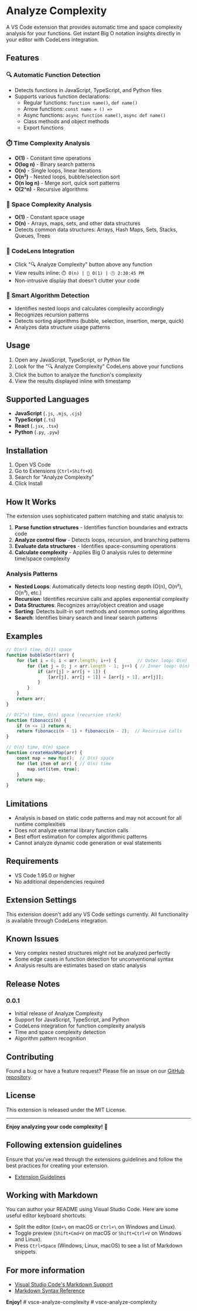 # Analyze Complexity

A VS Code extension that provides automatic time and space complexity analysis for your functions. Get instant Big O notation insights directly in your editor with CodeLens integration.

## Features

### 🔍 **Automatic Function Detection**
- Detects functions in JavaScript, TypeScript, and Python files
- Supports various function declarations:
  - Regular functions: `function name()`, `def name()`
  - Arrow functions: `const name = () =>`
  - Async functions: `async function name()`, `async def name()`
  - Class methods and object methods
  - Export functions

### ⏱️ **Time Complexity Analysis**
- **O(1)** - Constant time operations
- **O(log n)** - Binary search patterns
- **O(n)** - Single loops, linear iterations
- **O(n²)** - Nested loops, bubble/selection sort
- **O(n log n)** - Merge sort, quick sort patterns
- **O(2^n)** - Recursive algorithms

### 💾 **Space Complexity Analysis**
- **O(1)** - Constant space usage
- **O(n)** - Arrays, maps, sets, and other data structures
- Detects common data structures: Arrays, Hash Maps, Sets, Stacks, Queues, Trees

### 🎯 **CodeLens Integration**
- Click "🔍 Analyze Complexity" button above any function
- View results inline: `⏱️ O(n) | 💾 O(1) | 🕒 2:30:45 PM`
- Non-intrusive display that doesn't clutter your code

### 🧠 **Smart Algorithm Detection**
- Identifies nested loops and calculates complexity accordingly
- Recognizes recursion patterns
- Detects sorting algorithms (bubble, selection, insertion, merge, quick)
- Analyzes data structure usage patterns

## Usage

1. Open any JavaScript, TypeScript, or Python file
2. Look for the "🔍 Analyze Complexity" CodeLens above your functions
3. Click the button to analyze the function's complexity
4. View the results displayed inline with timestamp

<!-- ![Complexity Analysis Demo](images/demo.gif) -->

## Supported Languages

- **JavaScript** (`.js`, `.mjs`, `.cjs`)
- **TypeScript** (`.ts`)
- **React** (`.jsx`, `.tsx`)
- **Python** (`.py`, `.pyw`)

## Installation

1. Open VS Code
2. Go to Extensions (`Ctrl+Shift+X`)
3. Search for "Analyze Complexity"
4. Click Install

## How It Works

The extension uses sophisticated pattern matching and static analysis to:

1. **Parse function structures** - Identifies function boundaries and extracts code
2. **Analyze control flow** - Detects loops, recursion, and branching patterns
3. **Evaluate data structures** - Identifies space-consuming operations
4. **Calculate complexity** - Applies Big O analysis rules to determine time/space complexity

### Analysis Patterns

- **Nested Loops**: Automatically detects loop nesting depth (O(n), O(n²), O(n³), etc.)
- **Recursion**: Identifies recursive calls and applies exponential complexity
- **Data Structures**: Recognizes array/object creation and usage
- **Sorting**: Detects built-in sort methods and common sorting algorithms
- **Search**: Identifies binary search and linear search patterns

## Examples

```javascript
// O(n²) time, O(1) space
function bubbleSort(arr) {
    for (let i = 0; i < arr.length; i++) {        // Outer loop: O(n)
        for (let j = 0; j < arr.length - 1; j++) { // Inner loop: O(n)
            if (arr[j] > arr[j + 1]) {
                [arr[j], arr[j + 1]] = [arr[j + 1], arr[j]];
            }
        }
    }
    return arr;
}

// O(2^n) time, O(n) space (recursion stack)
function fibonacci(n) {
    if (n <= 1) return n;
    return fibonacci(n - 1) + fibonacci(n - 2);  // Recursive calls
}

// O(n) time, O(n) space
function createHashMap(arr) {
    const map = new Map();  // O(n) space
    for (let item of arr) { // O(n) time
        map.set(item, true);
    }
    return map;
}
```

## Limitations

- Analysis is based on static code patterns and may not account for all runtime complexities
- Does not analyze external library function calls
- Best effort estimation for complex algorithmic patterns
- Cannot analyze dynamic code generation or eval statements

## Requirements

- VS Code 1.95.0 or higher
- No additional dependencies required

## Extension Settings

This extension doesn't add any VS Code settings currently. All functionality is available through CodeLens integration.

## Known Issues

- Very complex nested structures might not be analyzed perfectly
- Some edge cases in function detection for unconventional syntax
- Analysis results are estimates based on static analysis

## Release Notes

### 0.0.1

- Initial release of Analyze Complexity
- Support for JavaScript, TypeScript, and Python
- CodeLens integration for function complexity analysis
- Time and space complexity detection
- Algorithm pattern recognition

## Contributing

Found a bug or have a feature request? Please file an issue on our [GitHub repository](https://github.com/your-username/vsce-analyze-complexity).

## License

This extension is released under the MIT License.

---

**Enjoy analyzing your code complexity!** 🚀

## Following extension guidelines

Ensure that you've read through the extensions guidelines and follow the best practices for creating your extension.

* [Extension Guidelines](https://code.visualstudio.com/api/references/extension-guidelines)

## Working with Markdown

You can author your README using Visual Studio Code. Here are some useful editor keyboard shortcuts:

* Split the editor (`Cmd+\` on macOS or `Ctrl+\` on Windows and Linux).
* Toggle preview (`Shift+Cmd+V` on macOS or `Shift+Ctrl+V` on Windows and Linux).
* Press `Ctrl+Space` (Windows, Linux, macOS) to see a list of Markdown snippets.

## For more information

* [Visual Studio Code's Markdown Support](http://code.visualstudio.com/docs/languages/markdown)
* [Markdown Syntax Reference](https://help.github.com/articles/markdown-basics/)

**Enjoy!**
#   v s c e - a n a l y z e - c o m p l e x i t y 
 
 #   v s c e - a n a l y z e - c o m p l e x i t y 
 
 